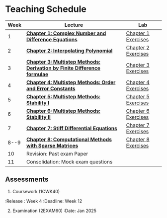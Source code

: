 # Teaching Schedule

| Week | Lecture | Lab|
|----|--------|---------| 
|  1   | [**Chapter 1: Complex Number and Difference Equations**](chap01:complexNumber) | [Chapter 1 Exercises](chap01:exercises) |
|  2   | [**Chapter 2: Interpolating Polynomial**](chap02:interpolating)                | [Chapter 2 Exercises](chap02:exercises) |
|  3   | [**Chapter 3: Multistep Methods: Derivation by Finite Difference formulae**](chap:derivation) |   [Chapter 3 Exercises](chap:derivation:exercises)  |
|  4   | [**Chapter 4: Multistep Methods: Order and Error Constants**](chap:errorConstant) |   [Chapter 4 Exercises](chap:errorConstant:exercise)  |
|  5   | [**Chapter 5: Multistep Methods: Stability I**](chap:stability1)               | [Chapter 5 Exercises](chap:stability1:exercise)  |
|  6   | [**Chapter 6: Multistep Methods: Stability II**](chap:stability2)              | [Chapter 6 Exercises](chap:stability2:exercise) |
|  7   | [**Chapter 7: Stiff Differential Equations**](chap:stiff)                      | [Chapter 7 Exercises](chap:stiff:exercise)  |
| 8--9 | [**Chapter 8: Computational Methods with Sparse Matrices**](chap:sparseMatrix) | [Chapter 8 Exercises](chap:sparseMatrix:exercise) | 
| 10   | Revision: Past exam Paper                                                  |                                         |  
| 11   | Consolidation: Mock exam questions                                         |                                         |  


## Assessments

1. Coursework (1CWK40)

:Release :   Week 4
:Deadline:  Week 12

2. Examination (2EXAM60)
    :Date:  Jan 2025